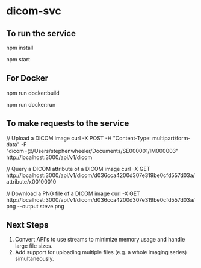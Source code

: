 # dicom-svc

To run the service
------------------

npm install

npm start

For Docker
----------

npm run docker:build

npm run docker:run


To make requests to the service
-------------------------------

// Upload a DICOM image
curl -X POST -H "Content-Type: multipart/form-data" -F "dicom=@/Users/stephenwheeler/Documents/SE000001/IM000003" http://localhost:3000/api/v1/dicom

// Query a DICOM attribute of a DICOM image
curl -X GET http://localhost:3000/api/v1/dicom/d036cca4200d307e319be0cfd557d03a/attribute/x00100010

// Download a PNG file of a DICOM image
curl -X GET http://localhost:3000/api/v1/dicom/d036cca4200d307e319be0cfd557d03a/png --output steve.png


Next Steps
----------

1. Convert API's to use streams to minimize memory usage and handle large file sizes.
2. Add support for uploading multiple files (e.g. a whole imaging series) simultaneously.
